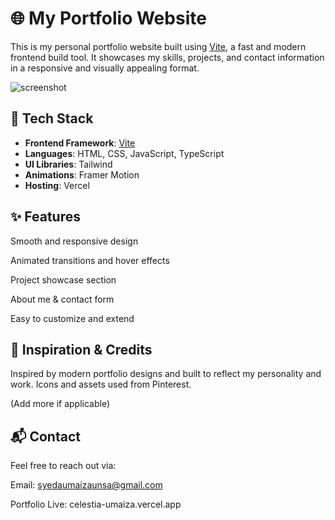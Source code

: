# 🌐 My Portfolio Website

This is my personal portfolio website built using [Vite](https://vitejs.dev/), a fast and modern frontend build tool. It showcases my skills, projects, and contact information in a responsive and visually appealing format.

![screenshot](./screenshot.png) <!-- Optional preview image -->

## 🚀 Tech Stack

- **Frontend Framework**: [Vite](https://vitejs.dev/)
- **Languages**: HTML, CSS, JavaScript, TypeScript
- **UI Libraries**: Tailwind
- **Animations**: Framer Motion
- **Hosting**: Vercel

## ✨ Features
Smooth and responsive design

Animated transitions and hover effects

Project showcase section

About me & contact form

Easy to customize and extend

## 🧠 Inspiration & Credits
Inspired by modern portfolio designs and built to reflect my personality and work. Icons and assets used from Pinterest.

(Add more if applicable)

## 📬 Contact
Feel free to reach out via:

Email: syedaumaizaunsa@gmail.com

Portfolio Live: celestia-umaiza.vercel.app


